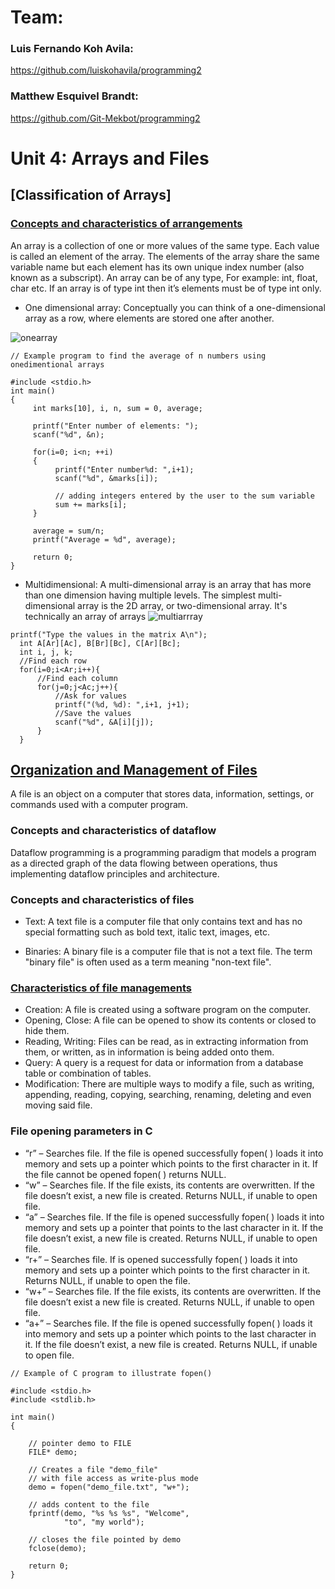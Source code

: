 # Team:

### Luis Fernando Koh Avila:
https://github.com/luiskohavila/programming2
### Matthew Esquivel Brandt:
https://github.com/Git-Mekbot/programming2

# Unit 4: Arrays and Files

## [Classification of Arrays]

### [Concepts and characteristics of arrangements](https://overiq.com/c-programming-101/one-dimensional-array-in-c/#:~:text=Arrays%20can%20be%20single%20or,array%20or%202%2DD%20array.)
An array is a collection of one or more values of the same type. Each value is called an element of the array. The elements of the array share the same variable name but each element has its own unique index number (also known as a subscript). 
An array can be of any type, For example: int, float, char etc. If an array is of type int then it’s elements must be of type int only.

- One dimensional array: Conceptually you can think of a one-dimensional array as a row, where elements are stored one after another.

![onearray](https://study.com/cimages/multimages/16/1223543576347.png)

```
// Example program to find the average of n numbers using onedimentional arrays

#include <stdio.h>
int main()
{
     int marks[10], i, n, sum = 0, average;

     printf("Enter number of elements: ");
     scanf("%d", &n);

     for(i=0; i<n; ++i)
     {
          printf("Enter number%d: ",i+1);
          scanf("%d", &marks[i]);
          
          // adding integers entered by the user to the sum variable
          sum += marks[i];
     }

     average = sum/n;
     printf("Average = %d", average);

     return 0;
}
```

- Multidimensional: A multi-dimensional array is an array that has more than one dimension having multiple levels. The simplest multi-dimensional array is the 2D array, or two-dimensional array. It's technically an array of arrays
![multiarrray](https://cdn.programiz.com/sites/tutorial2program/files/two-dimensional-array_0.jpg)

```
printf("Type the values in the matrix A\n");
  int A[Ar][Ac], B[Br][Bc], C[Ar][Bc];
  int i, j, k;
  //Find each row
  for(i=0;i<Ar;i++){
  	  //Find each column
      for(j=0;j<Ac;j++){
      	  //Ask for values
          printf("(%d, %d): ",i+1, j+1);
          //Save the values
          scanf("%d", &A[i][j]);
      }
  }
```
## [Organization and Management of Files](https://www.computerhope.com/jargon/f/file.htm)

A file is an object on a computer that stores data, information, settings, or commands used with a computer program.

### Concepts and characteristics of dataflow
Dataflow programming is a programming paradigm that models a program as a directed graph of the data flowing between operations, thus implementing dataflow principles and architecture.

### Concepts and characteristics of files
- Text: A text file is a computer file that only contains text and has no special formatting such as bold text, italic text, images, etc.

- Binaries: A binary file is a computer file that is not a text file. The term "binary file" is often used as a term meaning "non-text file".

### [Characteristics of file managements](https://www.geeksforgeeks.org/basics-file-handling-c/)
- Creation: A file is created using a software program on the computer.
- Opening, Close: A file can be opened to show its contents or closed to hide them.
- Reading, Writing: Files can be read, as in extracting information from them, or written, as in information is being added onto them.
- Query: A query is a request for data or information from a database table or combination of tables.
- Modification: There are multiple ways to modify a file, such as writing, appending, reading, copying, searching, renaming, deleting and even moving said file.

### File opening parameters in C
- “r” – Searches file. If the file is opened successfully fopen( ) loads it into memory and sets up a pointer which points to the first character in it. If the file cannot be opened fopen( ) returns NULL.
- “w” – Searches file. If the file exists, its contents are overwritten. If the file doesn’t exist, a new file is created. Returns NULL, if unable to open file.
- “a” – Searches file. If the file is opened successfully fopen( ) loads it into memory and sets up a pointer that points to the last character in it. If the file doesn’t exist, a new file is created. Returns NULL, if unable to open file.
- “r+” – Searches file. If is opened successfully fopen( ) loads it into memory and sets up a pointer which points to the first character in it. Returns NULL, if unable to open the file.
- “w+” – Searches file. If the file exists, its contents are overwritten. If the file doesn’t exist a new file is created. Returns NULL, if unable to open file.
- “a+” – Searches file. If the file is opened successfully fopen( ) loads it into memory and sets up a pointer which points to the last character in it. If the file doesn’t exist, a new file is created. Returns NULL, if unable to open file.
```
// Example of C program to illustrate fopen() 
  
#include <stdio.h> 
#include <stdlib.h> 
  
int main() 
{ 
  
    // pointer demo to FILE 
    FILE* demo; 
  
    // Creates a file "demo_file" 
    // with file access as write-plus mode 
    demo = fopen("demo_file.txt", "w+"); 
  
    // adds content to the file 
    fprintf(demo, "%s %s %s", "Welcome", 
            "to", "my world"); 
  
    // closes the file pointed by demo 
    fclose(demo); 
  
    return 0; 
} 
```

